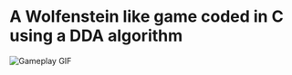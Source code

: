 # A Wolfenstein like game coded in C using a DDA algorithm

![Gameplay GIF](https://giphy.com/gifs/42-cube3d-7fNzB11nqS2kFfGtF0.gif)
